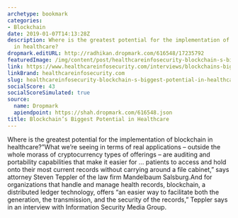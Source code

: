 ```yaml
---
archetype: bookmark
categories:
- Blockchain
date: 2019-01-07T14:13:28Z
description: Where is the greatest potential for the implementation of blockchain
  in healthcare?
dropmark.editURL: http://radhikan.dropmark.com/616548/17235792
featuredImage: /img/content/post/healthcareinfosecurity-blockchain-s-biggest-potential-in-healthcare.JPG
link: https://www.healthcareinfosecurity.com/interviews/blockchains-biggest-potential-in-healthcare-i-4215
linkBrand: healthcareinfosecurity.com
slug: healthcareinfosecurity-blockchain-s-biggest-potential-in-healthcare
socialScore: 43
socialScoreSimulated: true
source:
  name: Dropmark
  apiendpoint: https://shah.dropmark.com/616548.json
title: Blockchain’s Biggest Potential in Healthcare
---
```

Where is the greatest potential for the implementation of blockchain in healthcare?”What we’re seeing in terms of real applications – outside the whole morass of cryptocurrency types of offerings – are auditing and portability capabilities that make it easier for … patients to access and hold onto their most current records without carrying around a file cabinet,” says attorney Steven Teppler of the law firm Mandelbaum Salsburg.And for organizations that handle and manage health records, blockchain, a distributed ledger technology, offers “an easier way to facilitate both the generation, the transmission, and the security of the records,” Teppler says in an interview with Information Security Media Group.

